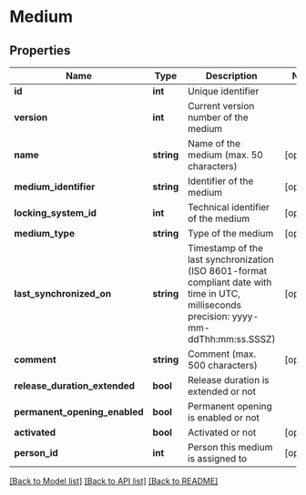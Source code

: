 # Medium

## Properties
Name | Type | Description | Notes
------------ | ------------- | ------------- | -------------
**id** | **int** | Unique identifier | 
**version** | **int** | Current version number of the medium | 
**name** | **string** | Name of the medium (max. 50 characters) | [optional] 
**medium_identifier** | **string** | Identifier of the medium | [optional] 
**locking_system_id** | **int** | Technical identifier of the medium | [optional] 
**medium_type** | **string** | Type of the medium | [optional] 
**last_synchronized_on** | **string** | Timestamp of the last synchronization (ISO 8601-format compliant date with time in UTC, milliseconds precision: yyyy-mm-ddThh:mm:ss.SSSZ) | [optional] 
**comment** | **string** | Comment (max. 500 characters) | [optional] 
**release_duration_extended** | **bool** | Release duration is extended or not | 
**permanent_opening_enabled** | **bool** | Permanent opening is enabled or not | 
**activated** | **bool** | Activated or not | [optional] 
**person_id** | **int** | Person this medium is assigned to | [optional] 

[[Back to Model list]](../README.md#documentation-for-models) [[Back to API list]](../README.md#documentation-for-api-endpoints) [[Back to README]](../README.md)


